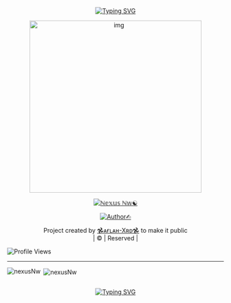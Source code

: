 ## <!-- Typing SVG -->
<p align="center">
    <a href="https://git.io/J0hKr">
        <img
        src="https://readme-typing-svg.herokuapp.com?size=30&width=800&lines=Welcome+To+ꪀꫀ᥊ꪊ𝘴+ꪀ᭙'𝘴+Profile."
            alt="Typing SVG"
        />
    </a>
</p>
<div align="center">
  <p align="center">
<img src="20210916_124636.png" alt="img" width="400" height="400"/>
</p>
 <p align="center">
<a href="#"><img title="ℕ𝕖𝕩𝕦𝕤 ℕ𝕨☯︎" src="https://img.shields.io/badge/ℕ𝕖𝕩𝕦𝕤-red?colorA=%23ff0000&colorB=%23017e40&style=for-the-badge"></a>
</p>
  <p align="center">
<a href="https://github.com/nexusNw"><img title="Author✍︎" src="https://img.shields.io/badge/Author-➪𝙽𝚎𝚡𝚞𝚂-𝐍𝐰/filov2?color=blue&style=for-the-badge&logo=whatsapp"></a>
</p>
</div>
<p align="center">
Project created by <a href="https://github.com/farhan-dqz">𖣘ᴀғʟᴀʜ-Xʀᴅ𖣘</a> to make it public
    <br>
       | © |
        Reserved |
    <br> 
</p>

![Profile Views](https://hits.seeyoufarm.com/api/count/incr/badge.svg?url=https://github.com/nexusNw/filov2&title=Profile%20Views)

----
<p align="center">
<p><img align="left" src="https://github-readme-stats.vercel.app/api/top-langs?username=nexusNw&show_icons=true&theme=dark&locale=en&layout=compact" alt="nexusNw" /></p>

<p>&nbsp;<img align="center" src="https://github-readme-stats.vercel.app/api?username=nexusNw&show_icons=true&theme=dark&locale=en" alt="nexusNw" /></p>

 ## <!-- Typing SVG -->
<p align="center">
    <a href="https://git.io/J0hKr">
        <img
        src="https://readme-typing-svg.herokuapp.com?size=30&width=800&lines=𝚃𝚑𝚊𝚗𝚔𝚜+𝚏𝚘𝚛+𝙲𝚘𝚖𝚒𝚗𝚐❤︎."
            alt="Typing SVG"

</p>
